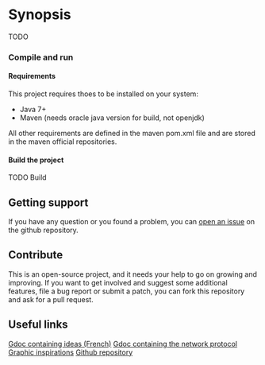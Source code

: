 # Synopsis
TODO

### Compile and run
#### Requirements
This project requires thoes to be installed on your system:
- Java 7+
- Maven (needs oracle java version for build, not openjdk)

All other requirements are defined in the maven pom.xml file and are stored in the maven official repositories.

#### Build the project
TODO Build


## Getting support
If you have any question or you found a problem, you can [open an issue](https://github.com/AlexMog/SurvivalMMO/issues) on the github repository.

## Contribute
This is an open-source project, and it needs your help to go on growing and improving.
If you want to get involved and suggest some additional features, file a bug report or submit a patch, you can fork this repository and ask for a pull request.

## Useful links
[Gdoc containing ideas (French)](https://docs.google.com/document/d/1d5C2UPs65fg8_kiF05vxlQVm6K2RTueW-i9GLSmJFA0/edit#)
[Gdoc containing the network protocol](https://docs.google.com/spreadsheets/d/1-N3FmyBLQ8Q9hNm3yS3SUmvdAkhHIDtg95r81A0sZn0/edit)
[Graphic inspirations](https://www.assetstore.unity3d.com/en/#!/content/38517)
[Github repository](https://github.com/AlexMog/SurvivalMMO)
